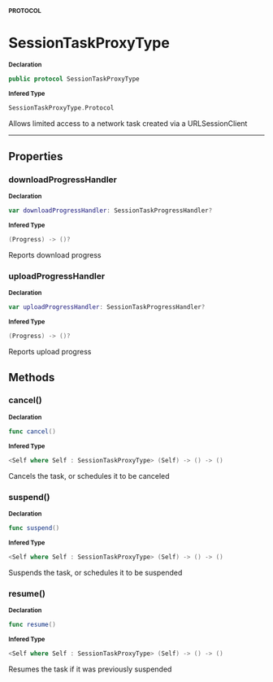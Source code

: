 <sub>**PROTOCOL**</sub>
# SessionTaskProxyType

<sub>**Declaration**</sub>
```swift
public protocol SessionTaskProxyType
```

<sub>**Infered Type**</sub>
```swift
SessionTaskProxyType.Protocol
```

Allows limited access to a network task created via a URLSessionClient

--------------------

## Properties
### downloadProgressHandler

<sub>**Declaration**</sub>
```swift
var downloadProgressHandler: SessionTaskProgressHandler?
```

<sub>**Infered Type**</sub>
```swift
(Progress) -> ()?
```

Reports download progress

### uploadProgressHandler

<sub>**Declaration**</sub>
```swift
var uploadProgressHandler: SessionTaskProgressHandler?
```

<sub>**Infered Type**</sub>
```swift
(Progress) -> ()?
```

Reports upload progress

## Methods
### cancel()

<sub>**Declaration**</sub>
```swift
func cancel()
```

<sub>**Infered Type**</sub>
```swift
<Self where Self : SessionTaskProxyType> (Self) -> () -> ()
```

Cancels the task, or schedules it to be canceled



### suspend()

<sub>**Declaration**</sub>
```swift
func suspend()
```

<sub>**Infered Type**</sub>
```swift
<Self where Self : SessionTaskProxyType> (Self) -> () -> ()
```

Suspends the task, or schedules it to be suspended



### resume()

<sub>**Declaration**</sub>
```swift
func resume()
```

<sub>**Infered Type**</sub>
```swift
<Self where Self : SessionTaskProxyType> (Self) -> () -> ()
```

Resumes the task if it was previously suspended

